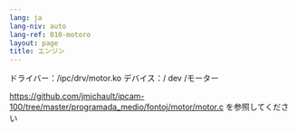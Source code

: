 ```yaml
---
lang: ja
lang-niv: auto
lang-ref: 010-motoro
layout: page
title: エンジン
---
```



ドライバー：/ipc/drv/motor.ko
デバイス：/ dev /モーター

 <https://github.com/jmichault/ipcam-100/tree/master/programada_medio/fontoj/motor/motor.c>
を参照してください

